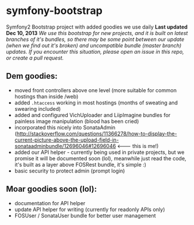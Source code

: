 symfony-bootstrap
=================

Symfony2 Bootstrap project with added goodies we use daily
**Last updated Dec 10, 2013**
*We use this bootstrap for new projects, and it is built on latest branches of it's bundles, so there may be some point between our update (when we find out it's broken) and uncompatible bundle (master branch) updates. If you encounter this situation, please open an issue in this repo, or create a pull request.*

Dem goodies:
-----------

* moved front controllers above one level (more suitable for common hostings than inside /web)
* added `.htaccess` working in most hostings (months of sweating and swearing included)
* added and configured VichUploader and LiipImagine bundles for painless image manipulation (blood has been cried)
* incorporated this nicely into SonataAdmin (http://stackoverflow.com/questions/11366278/how-to-display-the-current-picture-above-the-upload-field-in-sonataadminbundle/12696046#12696046 <--- this is me!)
* added our API helper - currently being used in private projects, but we promise it will be documented soon (lol), meanwhile just read the code, it's built as a layer above FOSRest bundle, it's simple :)
* basic security to protect admin (prompt login)


Moar goodies soon (lol):
-----------------

* documentation for API helper
* update API helper for writing (currently for readonly APIs only)
* FOSUser / SonataUser bundle for better user management

